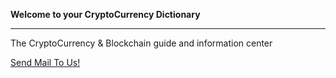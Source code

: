 <!-- TITLE: CryptoCoinPedia -->
<!-- SUBTITLE: Your Guide to the CryptoCurrency World! -->


 **Welcome to your CryptoCurrency Dictionary**

-----




The CryptoCurrency & Blockchain guide and information center




<a href="mailto:kaanbursa9@gmail.com?Subject=Hello%20again" target="_top">Send Mail To Us!</a>

